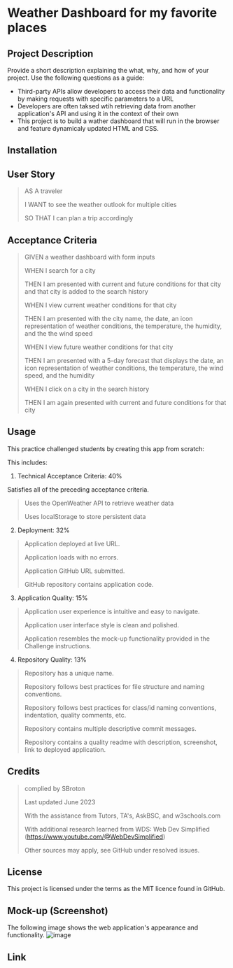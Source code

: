 
# Weather Dashboard for my favorite places
## Project Description
Provide a short description explaining the what, why, and how of your project. Use the following questions as a guide:
<!-- - What was your motivation?
- Why did you build this project? (Note: the answer is not "Because it was a homework assignment.")
- What problem does it solve?
- What did you learn? -->

- Third-party APIs allow developers to access their data and functionality by making requests with specific parameters to a URL
- Developers are often taksed wtih retrieving data from another application's API and using it in the context of their own
- This project is to build a wather dashboard that will run in the browser and feature dynamicaly updated HTML and CSS. 
## Installation
<!-- What are the steps required to install your project? Provide a step-by-step description of how to get the development environment running. -->
## User Story
>AS A traveler
>
>I WANT to see the weather outlook for multiple cities
>
>SO THAT I can plan a trip accordingly
## Acceptance Criteria
>GIVEN a weather dashboard with form inputs
>
>WHEN I search for a city
>
>THEN I am presented with current and future conditions for that city and that city is added to the search history
>
>WHEN I view current weather conditions for that city
>
>THEN I am presented with the city name, the date, an icon representation of weather conditions, the temperature, the humidity, and the the wind speed
>
>WHEN I view future weather conditions for that city
>
>THEN I am presented with a 5-day forecast that displays the date, an icon representation of weather conditions, the temperature, the wind speed, and the humidity
>
>WHEN I click on a city in the search history
>
>THEN I am again presented with current and future conditions for that city
## Usage
This practice challenged students by creating this app from scratch: 

This includes:

1. Technical Acceptance Criteria: 40%

Satisfies all of the preceding acceptance criteria.

>Uses the OpenWeather API to retrieve weather data
>
>Uses localStorage to store persistent data

2. Deployment: 32%

>Application deployed at live URL.
>
>Application loads with no errors.
>
>Application GitHub URL submitted.
>
>GitHub repository contains application code.

3. Application Quality: 15%

>Application user experience is intuitive and easy to navigate.
>
>Application user interface style is clean and polished.
>
>Application resembles the mock-up functionality provided in the Challenge instructions.

4. Repository Quality: 13%

>Repository has a unique name.
>
>Repository follows best practices for file structure and naming conventions.
>
>Repository follows best practices for class/id naming conventions, indentation, quality comments, etc.
>
>Repository contains multiple descriptive commit messages.
>
>Repository contains a quality readme with description, screenshot, link to deployed application.

## Credits
>complied by SBroton
>
>Last updated June 2023
>
>With the assistance from Tutors, TA's, AskBSC, and w3schools.com
>
>With additional research learned from WDS: Web Dev Simplified (https://www.youtube.com/@WebDevSimplified)
>
>Other sources may apply, see GitHub under resolved issues.
## License
This project is licensed under the terms as the MIT licence found in GitHub.
## Mock-up (Screenshot)
The following image shows the web application's appearance and functionality.
![image](https://github.com/sarahbroton/weatherdashboard-serversideapi/assets/130716239/b39e53c0-6a8e-4627-a132-2239b102e761)

## Link

<!-- ENTER LINK HERE -->

